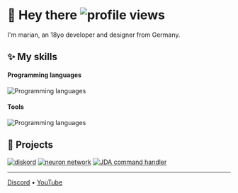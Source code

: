 # 👋 Hey there ![profile views](https://komarev.com/ghpvc/?username=m5rian&style=flat-square)
I'm marian, an 18yo developer and designer from Germany.

## ✨ My skills
#### Programming languages
![Programming languages](https://skillicons.dev/icons?i=kotlin,java,rust,js,ts)
#### Tools
![Programming languages](https://skillicons.dev/icons?i=svelte,mongo)

## 🚀 Projects
<!-- other good theme: one_dark_pro -->
[![diskord](https://github-readme-stats.vercel.app/api/pin/?username=MyraBot&repo=diskord&theme=github_dark_dimmed)](https://github.com/MyraBot/diskord)
[![neuron network](https://github-readme-stats.vercel.app/api/pin/?username=m5rian&repo=neuron-network&theme=github_dark_dimmed)](https://github.com/m5rian/neuron-network)
[![JDA command handler](https://github-readme-stats.vercel.app/api/pin/?username=m5rian&repo=jda-command-handler&theme=github_dark_dimmed)](https://github.com/m5rian/jda-command-handler)

---

[Discord](https://discord.gg/nG4uKuB) • [YouTube](https://www.youtube.com/@m5rian)
